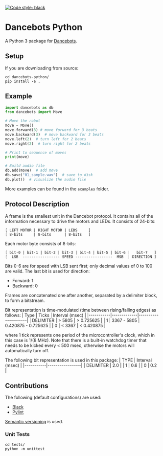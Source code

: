 [![Code style: black](https://img.shields.io/badge/code%20style-black-000000.svg)](https://github.com/psf/black)

# Dancebots Python
A Python 3 package for [Dancebots](https://www.dancebots.ch/).


## Setup
If you are downloading from source:
```shell
cd dancebots-python/
pip install -e .
```


## Example
```python
import dancebots as db
from dancebots import Move

# Move the robot
move = Move()
move.forward(3) # move forward for 3 beats
move.backward(3)  # move backward for 3 beats
move.left(2)  # turn left for 2 beats
move.right(2)  # turn right for 2 beats

# Print to sequence of moves
print(move)

# Build audio file
db.add(move)  # add move
db.save("01_sample.wav")  # save to disk
db.plot()  # visualize the audio file
```

More examples can be found in the `examples` folder.


## Protocol Description
A frame is the smallest unit in the Dancebot protocol. It contains all of the information necessary to drive the motors and LEDs. It consists of 24-bits:
```
[ LEFT MOTOR | RIGHT MOTOR | LEDS     ]
[ 8-bits     | 8-bits      | 8-bits   ]
```

Each motor byte consists of 8-bits:
```
[ bit-0 | bit-1 | bit-2 | bit-3 | bit-4 | bit-5 | bit-6 |   bit-7   ]
[  LSB  ----------------- SPEED -----------------  MSB  | DIRECTION ]
```

Bits 0-6 are for speed with LSB sent first; only decimal values of 0 to 100 are valid. The last bit is used for direction:
  - Forward: 1
  - Backward: 0

Frames are concatenated one after another, separated by a delimiter block, to form a bitstream.

Bit representation is time-modulated (time between rising/falling edges) as follows:
| Type      | Ticks       | Interval (msec)     |
|-----------|-------------|---------------------|
| DELIMITER |      > 5805 |          > 0.725625 |
|     1     | 3367 - 5805 | 0.420875 - 0.725625 |
|     0     |      < 3367 |          < 0.420875 |

where 1 tick represents one period of the microcontroller's clock, which in this case is 1/(8 MHz). Note that there is a built-in watchdog timer that needs to be kicked every < 500 msec, otherwise the motors will automatically turn off.

The following bit representation is used in this package:
| TYPE      | Interval (msec) |
|-----------|-----------------|
| DELIMITER |       2.0       |
|     1     |       0.6       |
|     0     |       0.2       |


## Contributions
The following (default configurations) are used:
- [Black](https://github.com/psf/black)
- [Pylint](https://pylint.org/)

[Semantic versioning](https://semver.org/) is used.

### Unit Tests
```shell
cd tests/
python -m unittest
```
